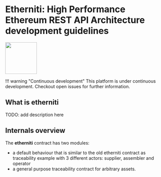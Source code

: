 # Etherniti: High Performance Ethereum REST API Architecture development guidelines

<p class="centered">
  <img src="../../images/app.png" width="100px" />
</p>

!!! warning "Continuous development"
    This platform is under continuous development. Checkout open issues for further information.

## What is etherniti

TODO: add description here

## Internals overview

The **etherniti** contract has two modules:

* a default behaviour that is similar to the old etherniti contract as traceability example with 3 different actors: supplier, assembler and operator
* a general purpose traceability contract for arbitrary assets.